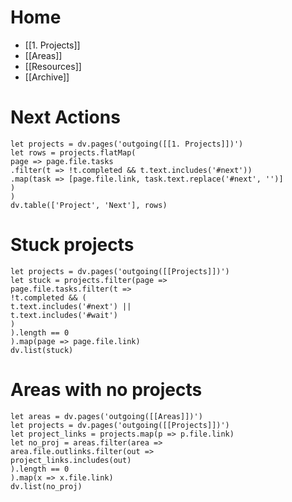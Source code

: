 # Home
- [[1. Projects]]  
- [[Areas]]  
- [[Resources]]  
- [[Archive]]

# Next Actions
```dataviewjs
let projects = dv.pages('outgoing([[1. Projects]])')  
let rows = projects.flatMap(  
page => page.file.tasks  
.filter(t => !t.completed && t.text.includes('#next'))  
.map(task => [page.file.link, task.text.replace('#next', '')]  
)  
)  
dv.table(['Project', 'Next'], rows)
```
# Stuck projects
```dataviewjs
let projects = dv.pages('outgoing([[Projects]])')  
let stuck = projects.filter(page =>  
page.file.tasks.filter(t =>  
!t.completed && (  
t.text.includes('#next') ||  
t.text.includes('#wait')  
)  
).length == 0  
).map(page => page.file.link)  
dv.list(stuck)
```

# Areas with no projects
```dataviewjs
let areas = dv.pages('outgoing([[Areas]])')  
let projects = dv.pages('outgoing([[Projects]])')  
let project_links = projects.map(p => p.file.link)  
let no_proj = areas.filter(area =>  
area.file.outlinks.filter(out =>  
project_links.includes(out)  
).length == 0  
).map(x => x.file.link)  
dv.list(no_proj)
```
